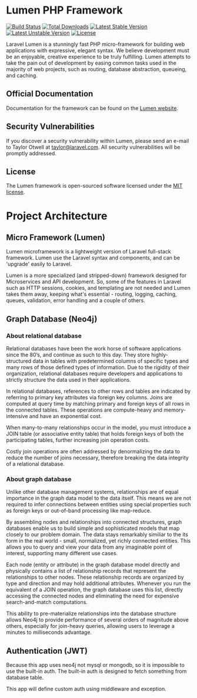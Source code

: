 # Lumen PHP Framework

[![Build Status](https://travis-ci.org/laravel/lumen-framework.svg)](https://travis-ci.org/laravel/lumen-framework)
[![Total Downloads](https://poser.pugx.org/laravel/lumen-framework/d/total.svg)](https://packagist.org/packages/laravel/lumen-framework)
[![Latest Stable Version](https://poser.pugx.org/laravel/lumen-framework/v/stable.svg)](https://packagist.org/packages/laravel/lumen-framework)
[![Latest Unstable Version](https://poser.pugx.org/laravel/lumen-framework/v/unstable.svg)](https://packagist.org/packages/laravel/lumen-framework)
[![License](https://poser.pugx.org/laravel/lumen-framework/license.svg)](https://packagist.org/packages/laravel/lumen-framework)

Laravel Lumen is a stunningly fast PHP micro-framework for building web applications with expressive, elegant syntax. We believe development must be an enjoyable, creative experience to be truly fulfilling. Lumen attempts to take the pain out of development by easing common tasks used in the majority of web projects, such as routing, database abstraction, queueing, and caching.

## Official Documentation

Documentation for the framework can be found on the [Lumen website](https://lumen.laravel.com/docs).

## Security Vulnerabilities

If you discover a security vulnerability within Lumen, please send an e-mail to Taylor Otwell at taylor@laravel.com. All security vulnerabilities will be promptly addressed.

## License

The Lumen framework is open-sourced software licensed under the [MIT license](https://opensource.org/licenses/MIT).

# Project Architecture

## Micro Framework (Lumen)

Lumen microframework is a lightweight version of Laravel full-stack framework. Lumen use the Laravel syntax and components, and can be 'upgrade' easily to Laravel.

Lumen is a more specialized (and stripped-down) framework designed for Microservices and API development. So, some of the features in Laravel such as HTTP sessions, cookies, and templating are not needed and Lumen takes them away, keeping what's essential - routing, logging, caching, queues, validation, error handling and a couple of others.

## Graph Database (Neo4j)

### About relational database

Relational databases have been the work horse of software applications since the 80’s, and continue as such to this day. They store highly-structured data in tables with predetermined columns of specific types and many rows of those defined types of information. Due to the rigidity of their organization, relational databases require developers and applications to strictly structure the data used in their applications.

In relational databases, references to other rows and tables are indicated by referring to primary key attributes via foreign key columns. Joins are computed at query time by matching primary and foreign keys of all rows in the connected tables. These operations are compute-heavy and memory-intensive and have an exponential cost.

When many-to-many relationships occur in the model, you must introduce a JOIN table (or associative entity table) that holds foreign keys of both the participating tables, further increasing join operation costs.

Costly join operations are often addressed by denormalizing the data to reduce the number of joins necessary, therefore breaking the data integrity of a relational database.

### About graph database

Unlike other database management systems, relationships are of equal importance in the graph data model to the data itself. This means we are not required to infer connections between entities using special properties such as foreign keys or out-of-band processing like map-reduce.

By assembling nodes and relationships into connected structures, graph databases enable us to build simple and sophisticated models that map closely to our problem domain. The data stays remarkably similiar to the its form in the real world - small, normalized, yet richly connected entities. This allows you to query and view your data from any imaginable point of interest, supporting many different use cases.

Each node (entity or attribute) in the graph database model directly and physically contains a list of relationship records that represent the relationships to other nodes. These relationship records are organized by type and direction and may hold additional attributes. Whenever you run the equivalent of a JOIN operation, the graph database uses this list, directly accessing the connected nodes and eliminating the need for expensive search-and-match computations.

This ability to pre-materialize relationships into the database structure allows Neo4j to provide performance of several orders of magnitude above others, especially for join-heavy queries, allowing users to leverage a minutes to milliseconds advantage.

## Authentication (JWT)

Because this app uses neo4j not mysql or mongodb, so it is impossible to use the built-in auth. The built-in auth is designed to fetch something from database table.

This app will define custom auth using middleware and exception.
